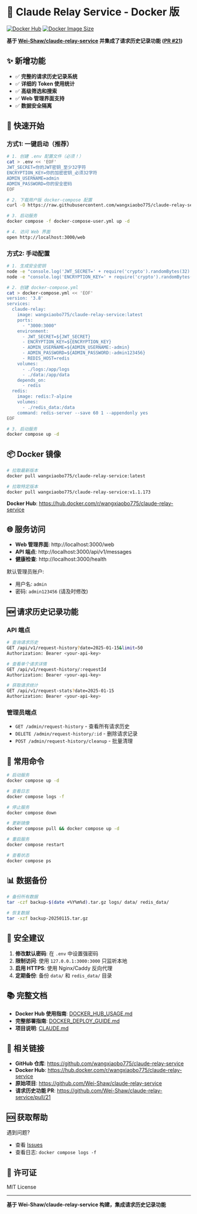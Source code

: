 # 🐳 Claude Relay Service - Docker 版

[![Docker Hub](https://img.shields.io/docker/pulls/wangxiaobo775/claude-relay-service.svg)](https://hub.docker.com/r/wangxiaobo775/claude-relay-service)
[![Docker Image Size](https://img.shields.io/docker/image-size/wangxiaobo775/claude-relay-service/latest)](https://hub.docker.com/r/wangxiaobo775/claude-relay-service)

**基于 [Wei-Shaw/claude-relay-service](https://github.com/Wei-Shaw/claude-relay-service) 并集成了请求历史记录功能 ([PR #21](https://github.com/Wei-Shaw/claude-relay-service/pull/21))**

## ✨ 新增功能

- ✅ **完整的请求历史记录系统**
- ✅ **详细的 Token 使用统计**
- ✅ **高级筛选和搜索**
- ✅ **Web 管理界面支持**
- ✅ **数据安全隔离**

## 🚀 快速开始

### 方式1: 一键启动（推荐）

```bash
# 1. 创建 .env 配置文件（必须！）
cat > .env << 'EOF'
JWT_SECRET=你的JWT密钥_至少32字符
ENCRYPTION_KEY=你的加密密钥_必须32字符
ADMIN_USERNAME=admin
ADMIN_PASSWORD=你的安全密码
EOF

# 2. 下载用户版 docker-compose 配置
curl -O https://raw.githubusercontent.com/wangxiaobo775/claude-relay-service/main/docker-compose-user.yml

# 3. 启动服务
docker compose -f docker-compose-user.yml up -d

# 4. 访问 Web 界面
open http://localhost:3000/web
```

### 方式2: 手动配置

```bash
# 1. 生成安全密钥
node -e "console.log('JWT_SECRET=' + require('crypto').randomBytes(32).toString('hex'))"
node -e "console.log('ENCRYPTION_KEY=' + require('crypto').randomBytes(16).toString('hex'))"

# 2. 创建 docker-compose.yml
cat > docker-compose.yml << 'EOF'
version: '3.8'
services:
  claude-relay:
    image: wangxiaobo775/claude-relay-service:latest
    ports:
      - "3000:3000"
    environment:
      - JWT_SECRET=${JWT_SECRET}
      - ENCRYPTION_KEY=${ENCRYPTION_KEY}
      - ADMIN_USERNAME=${ADMIN_USERNAME:-admin}
      - ADMIN_PASSWORD=${ADMIN_PASSWORD:-admin123456}
      - REDIS_HOST=redis
    volumes:
      - ./logs:/app/logs
      - ./data:/app/data
    depends_on:
      - redis
  redis:
    image: redis:7-alpine
    volumes:
      - ./redis_data:/data
    command: redis-server --save 60 1 --appendonly yes
EOF

# 3. 启动服务
docker compose up -d
```

## 📦 Docker 镜像

```bash
# 拉取最新版本
docker pull wangxiaobo775/claude-relay-service:latest

# 拉取特定版本
docker pull wangxiaobo775/claude-relay-service:v1.1.173
```

**Docker Hub**: https://hub.docker.com/r/wangxiaobo775/claude-relay-service

## 🌐 服务访问

- **Web 管理界面**: http://localhost:3000/web
- **API 端点**: http://localhost:3000/api/v1/messages
- **健康检查**: http://localhost:3000/health

默认管理员账户:
- 用户名: `admin`
- 密码: `admin123456` (请及时修改)

## 🆕 请求历史记录功能

### API 端点

```bash
# 查询请求历史
GET /api/v1/request-history?date=2025-01-15&limit=50
Authorization: Bearer <your-api-key>

# 查看单个请求详情
GET /api/v1/request-history/:requestId
Authorization: Bearer <your-api-key>

# 获取请求统计
GET /api/v1/request-stats?date=2025-01-15
Authorization: Bearer <your-api-key>
```

### 管理员端点

- `GET /admin/request-history` - 查看所有请求历史
- `DELETE /admin/request-history/:id` - 删除请求记录
- `POST /admin/request-history/cleanup` - 批量清理

## 🔧 常用命令

```bash
# 启动服务
docker compose up -d

# 查看日志
docker compose logs -f

# 停止服务
docker compose down

# 更新镜像
docker compose pull && docker compose up -d

# 重启服务
docker compose restart

# 查看状态
docker compose ps
```

## 📊 数据备份

```bash
# 备份所有数据
tar -czf backup-$(date +%Y%m%d).tar.gz logs/ data/ redis_data/

# 恢复数据
tar -xzf backup-20250115.tar.gz
```

## 🔐 安全建议

1. **修改默认密码**: 在 `.env` 中设置强密码
2. **限制访问**: 使用 `127.0.0.1:3000:3000` 只监听本地
3. **启用 HTTPS**: 使用 Nginx/Caddy 反向代理
4. **定期备份**: 备份 `data/` 和 `redis_data/` 目录

## 📚 完整文档

- **Docker Hub 使用指南**: [DOCKER_HUB_USAGE.md](./DOCKER_HUB_USAGE.md)
- **完整部署指南**: [DOCKER_DEPLOY_GUIDE.md](./DOCKER_DEPLOY_GUIDE.md)
- **项目说明**: [CLAUDE.md](./CLAUDE.md)

## 🔗 相关链接

- **GitHub 仓库**: https://github.com/wangxiaobo775/claude-relay-service
- **Docker Hub**: https://hub.docker.com/r/wangxiaobo775/claude-relay-service
- **原始项目**: https://github.com/Wei-Shaw/claude-relay-service
- **请求历史功能 PR**: https://github.com/Wei-Shaw/claude-relay-service/pull/21

## 🆘 获取帮助

遇到问题?
- 查看 [Issues](https://github.com/wangxiaobo775/claude-relay-service/issues)
- 查看日志: `docker compose logs -f`

## 📄 许可证

MIT License

---

**基于 Wei-Shaw/claude-relay-service 构建，集成请求历史记录功能**
